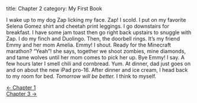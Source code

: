 title: Chapter 2
category: My First Book

I wake up to my dog Zap licking my face. Zap! I scold. I put on my favorite Selena
Gomez shirt and cheetah print leggings. I go downstairs for breakfast. I have some jam
toast then go right back upstairs to snuggle with Zap. I do my finch and Duolingo.
Then, the doorbell rings. It’s my friend Emmy and her mom Amelia. Emmy! I shout. Ready
for the Minecraft marathon? “Yeah”! she says, together we shoot zombies, mine diamonds,
and tame wolves until her mom comes to pick her up. Bye Emmy! I say. A few hours later
I smell chili and cornbread. Yum. At dinner, dad just goes on and on about the new iPad
pro-16. After dinner and ice cream, I head back to my room for bed.
*Tomorrow will be better.* I think to myself. 

<div class="row">
    <div class="col-auto">
        <a href="{filename}chapter-1.md">&larr; Chapter 1</a>
    </div>
    <div class="col-auto ms-auto">
        <a href="{filename}chapter-3.md">Chapter 3 &rarr;</a>
    </div>
</div>

